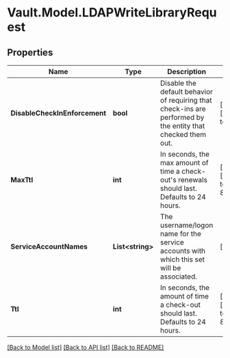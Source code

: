 # Vault.Model.LDAPWriteLibraryRequest

## Properties

Name | Type | Description | Notes
------------ | ------------- | ------------- | -------------
**DisableCheckInEnforcement** | **bool** | Disable the default behavior of requiring that check-ins are performed by the entity that checked them out. | [optional] [default to false]
**MaxTtl** | **int** | In seconds, the max amount of time a check-out&#39;s renewals should last. Defaults to 24 hours. | [optional] [default to 86400]
**ServiceAccountNames** | **List&lt;string&gt;** | The username/logon name for the service accounts with which this set will be associated. | [optional] 
**Ttl** | **int** | In seconds, the amount of time a check-out should last. Defaults to 24 hours. | [optional] [default to 86400]

[[Back to Model list]](../README.md#documentation-for-models) [[Back to API list]](../README.md#documentation-for-api-endpoints) [[Back to README]](../README.md)

